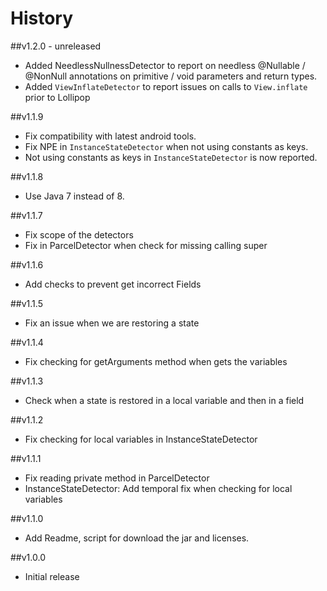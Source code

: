 # History

##v1.2.0 - unreleased
 - Added NeedlessNullnessDetector to report on needless @Nullable / @NonNull
    annotations on primitive / void parameters and return types.
 - Added `ViewInflateDetector` to report issues on calls to `View.inflate`
    prior to Lollipop

##v1.1.9
 - Fix compatibility with latest android tools.
 - Fix NPE in `InstanceStateDetector` when not using constants as keys.
 - Not using constants as keys in `InstanceStateDetector` is now reported.

##v1.1.8
 - Use Java 7 instead of 8.

##v1.1.7
* Fix scope of the detectors
* Fix in ParcelDetector when check for missing calling super

##v1.1.6
* Add checks to prevent get incorrect Fields

##v1.1.5 
* Fix an issue when we are restoring a state

##v1.1.4
* Fix checking for getArguments method when gets the variables

##v1.1.3
* Check when a state is restored in a local variable and then in a field

##v1.1.2
* Fix checking for local variables in InstanceStateDetector

##v1.1.1
* Fix reading private method in ParcelDetector
* InstanceStateDetector: Add temporal fix when checking for local variables

##v1.1.0
* Add Readme, script for download the jar and licenses.

##v1.0.0
* Initial release
